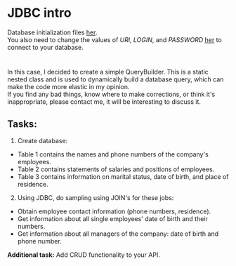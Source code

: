 # JDBC intro
Database initialization files [her](data_init).  
You also need to change the values of *URl*, *LOGIN*, and *PASSWORD* 
[her](src/main/java/com/jdbc/repository/EmployeeRepository.java) to connect to your database.
#
In this case, I decided to create a simple QueryBuilder. This is a static nested class and is used to
dynamically build a database query, which can make the code more elastic in my opinion.  
If you find any bad things, know where to make corrections, or think it's inappropriate, please contact me, 
it will be interesting to discuss it.
## Tasks:
1. Create database:
- Table 1 contains the names and phone numbers of the company's employees.
- Table 2 contains statements of salaries and positions of employees.
- Table 3 contains information on marital status, date of birth, and place of residence.
2. Using JDBC, do sampling using JOIN's for these jobs:
- Obtain employee contact information (phone numbers, residence).
- Get information about all single employees' date of birth and their numbers.
- Get information about all managers of the company: date of birth and phone number.

**Additional task:** Add CRUD functionality to your API.
